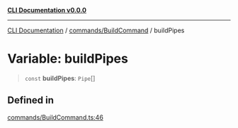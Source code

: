 [**CLI Documentation v0.0.0**](../../../README.md)

***

[CLI Documentation](../../../modules.md) / [commands/BuildCommand](../README.md) / buildPipes

# Variable: buildPipes

> `const` **buildPipes**: `Pipe`[]

## Defined in

[commands/BuildCommand.ts:46](https://github.com/stonemjs/cli/blob/b2251afafa869f82f017c134bddb19013c7883b6/src/commands/BuildCommand.ts#L46)
